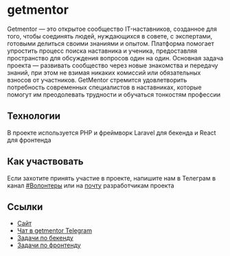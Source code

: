 # getmentor

Getmentor — это открытое сообщество IT-наставников, созданное для того, чтобы соединять людей, нуждающихся в совете, с экспертами, готовыми делиться своими знаниями и опытом. Платформа помогает упростить процесс поиска наставника и ученика, предоставляя пространство для обсуждения вопросов один на один. Основная задача проекта — развивать сообщество через новые знакомства и передачу знаний, при этом не взимая никаких комиссий или обязательных взносов от участников. GetMentor стремится удовлетворить потребность современных специалистов в наставниках, которые помогут им преодолевать трудности и обучаться тонкостям профессии

## Технологии

В проекте используется PHP и фреймворк Laravel для бекенда и React для фронтенда

## Как участвовать

Если захотите принять участие в проекте, напишите нам в Телеграм в канал [#Волонтеры](https://t.me/hexletcommunity/12) или на [почту](hello@getmentor.dev) разработчикам проекта

## Ссылки

* [Сайт](https://getmentor.dev/)
* [Чат в getmentor Telegram](https://t.me/getmentor_dev)
* [Задачи по бекенду](https://github.com/getmentor/getmentor-backend/issues)
* [Задачи по фронтенду](https://github.com/getmentor/getmentor-frontend/issues)
